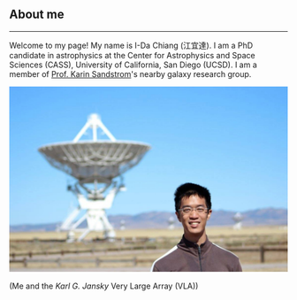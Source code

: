 ## About me

<hr>

Welcome to my page! My name is I-Da Chiang (江宜達). I am a PhD candidate in astrophysics at the Center for Astrophysics and Space Sciences (CASS), University of California, San Diego (UCSD). I am a member of <a href="http://karinsandstrom.github.io/" target="_blank">Prof. Karin Sandstrom</a>'s nearby galaxy research group.

![Me_and_VLA](fig/photo_vla.jpg)

(Me and the *Karl G. Jansky* Very Large Array (VLA))
